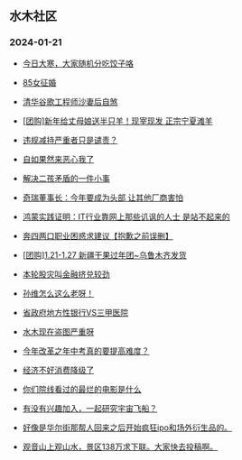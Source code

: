 ## 水木社区 
### 2024-01-21

+ [今日大寒，大家随机分吃饺子咯](https://www.mysmth.net/nForum/article/Single/4589150)

+ [85女征婚](https://www.mysmth.net/nForum/article/PieLove/2873177)

+ [清华谷歌工程师沙妻后自煞](https://www.mysmth.net/nForum/article/FamilyLife/1766591878)

+ [[团购]新年给丈母娘送半只羊！现宰现发 正宗宁夏滩羊](https://www.mysmth.net/nForum/article/ADAgent_TG/1316296)

+ [违规减持严重者只是谴责？](https://www.mysmth.net/nForum/article/Stock/10758920)

+ [自如果然来恶心我了](https://www.mysmth.net/nForum/article/HouseRent/864301)

+ [解决二孩矛盾的一件小事](https://www.mysmth.net/nForum/article/ChildEducation/2340886)

+ [奇瑞董事长：今年要成为头部 让其他厂商害怕](https://www.mysmth.net/nForum/article/GreenAuto/1458530)

+ [鸿蒙实践证明：IT行业靠网上那些讥讽的人士 是站不起来的](https://www.mysmth.net/nForum/article/ITExpress/2515288)

+ [奔四两口职业困惑求建议【抱歉之前误删】](https://www.mysmth.net/nForum/article/WorkLife/3492644)

+ [[团购]1.21-1.27 新疆干果过年团~乌鲁木齐发货](https://www.mysmth.net/nForum/article/ADAgent_TG/1316386)

+ [本轮股灾叫金融挤兑较劲](https://www.mysmth.net/nForum/article/Stock/10758336)

+ [孙维怎么这么老呀！](https://www.mysmth.net/nForum/article/FamilyLife/1766593971)

+ [省政府地方性银行VS三甲医院](https://www.mysmth.net/nForum/article/WorkLife/3493084)

+ [水木现在盗图严重呀](https://www.mysmth.net/nForum/article/WorldSoccer/18072565)

+ [今年改革之年中考真的要提高难度？](https://www.mysmth.net/nForum/article/PreUnivEdu/142118)

+ [经济不好消费降级了](https://www.mysmth.net/nForum/article/Age/20333536)

+ [你们院线看过的最烂的电影是什么](https://www.mysmth.net/nForum/article/Movie/3556749)

+ [有没有兴趣加入，一起研究宇宙飞船？](https://www.mysmth.net/nForum/article/SF/515786)

+ [好像是华尔街那帮人回来之后开始疯狂ipo和场外衍生品的。](https://www.mysmth.net/nForum/article/Stock/10759591)

+ [观音山上观山水，景区138万求下联。大家快去投稿啊。](https://www.mysmth.net/nForum/article/Joke/4145471)

